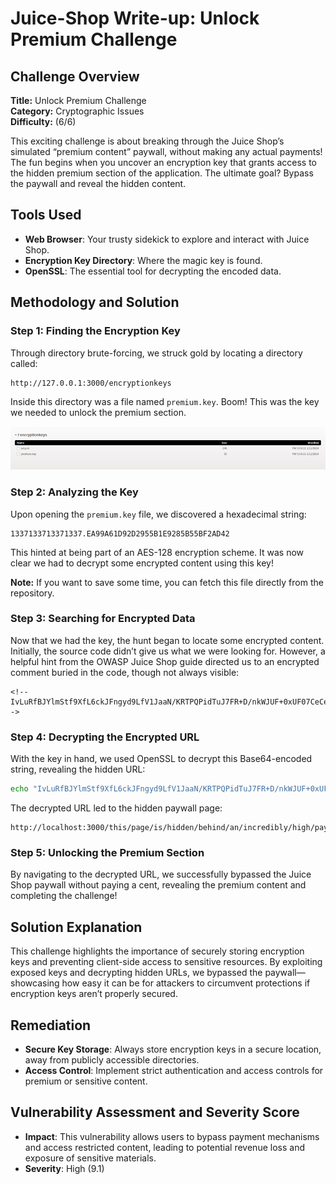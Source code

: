 # Juice-Shop Write-up: Unlock Premium Challenge

## Challenge Overview

**Title:** Unlock Premium Challenge  
**Category:** Cryptographic Issues  
**Difficulty:**  (6/6)

This exciting challenge is about breaking through the Juice Shop’s simulated “premium content” paywall, without making any actual payments! The fun begins when you uncover an encryption key that grants access to the hidden premium section of the application. The ultimate goal? Bypass the paywall and reveal the hidden content.

## Tools Used

- **Web Browser**: Your trusty sidekick to explore and interact with Juice Shop.
- **Encryption Key Directory**: Where the magic key is found.
- **OpenSSL**: The essential tool for decrypting the encoded data.

## Methodology and Solution

### Step 1: Finding the Encryption Key

Through directory brute-forcing, we struck gold by locating a directory called:
```
http://127.0.0.1:3000/encryptionkeys
```
Inside this directory was a file named `premium.key`. Boom! This was the key we needed to unlock the premium section.

![alt text](image-3.png)

### Step 2: Analyzing the Key

Upon opening the `premium.key` file, we discovered a hexadecimal string:

```
1337133713371337.EA99A61D92D2955B1E9285B55BF2AD42
```

This hinted at being part of an AES-128 encryption scheme. It was now clear we had to decrypt some encrypted content using this key!

**Note:** If you want to save some time, you can fetch this file directly from the repository.

### Step 3: Searching for Encrypted Data

Now that we had the key, the hunt began to locate some encrypted content. Initially, the source code didn’t give us what we were looking for. However, a helpful hint from the OWASP Juice Shop guide directed us to an encrypted comment buried in the code, though not always visible:

```
<!--IvLuRfBJYlmStf9XfL6ckJFngyd9LfV1JaaN/KRTPQPidTuJ7FR+D/nkWJUF+0xUF07CeCeqYfxq+OJVVa0gNbqgYkUNvn//UbE7e95C+6e+7GtdpqJ8mqm4WcPvUGIUxmGLTTAC2+G9UuFCD1DUjg==-->
```

### Step 4: Decrypting the Encrypted URL

With the key in hand, we used OpenSSL to decrypt this Base64-encoded string, revealing the hidden URL:

```bash
echo "IvLuRfBJYlmStf9XfL6ckJFngyd9LfV1JaaN/KRTPQPidTuJ7FR+D/nkWJUF+0xUF07CeCeqYfxq+OJVVa0gNbqgYkUNvn//UbE7e95C+6e+7GtdpqJ8mqm4WcPvUGIUxmGLTTAC2+G9UuFCD1DUjg==" | openssl enc -d -aes-256-cbc -K EA99A61D92D2955B1E9285B55BF2AD42 -iv 337133713371337 -a -A
```

The decrypted URL led to the hidden paywall page:

```
http://localhost:3000/this/page/is/hidden/behind/an/incredibly/high/paywall/that/could/only/be/unlocked/by/sending/1btc/to/us
```

### Step 5: Unlocking the Premium Section

By navigating to the decrypted URL, we successfully bypassed the Juice Shop paywall without paying a cent, revealing the premium content and completing the challenge!

## Solution Explanation

This challenge highlights the importance of securely storing encryption keys and preventing client-side access to sensitive resources. By exploiting exposed keys and decrypting hidden URLs, we bypassed the paywall—showcasing how easy it can be for attackers to circumvent protections if encryption keys aren’t properly secured.

## Remediation

- **Secure Key Storage**: Always store encryption keys in a secure location, away from publicly accessible directories.
- **Access Control**: Implement strict authentication and access controls for premium or sensitive content.

## Vulnerability Assessment and Severity Score

- **Impact**: This vulnerability allows users to bypass payment mechanisms and access restricted content, leading to potential revenue loss and exposure of sensitive materials.
- **Severity**: High (9.1)  
